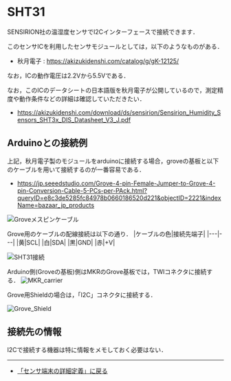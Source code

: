 # SHT31

SENSIRION社の温湿度センサでI2Cインターフェースで接続できます．

このセンサICを利用したセンサモジュールとしては，以下のようなものがある．

- 秋月電子 : https://akizukidenshi.com/catalog/g/gK-12125/


なお，ICの動作電圧は2.2Vから5.5Vである．


なお，このICのデータシートの日本語版を秋月電子が公開しているので，測定精度や動作条件などの詳細は確認していただきたい．
- https://akizukidenshi.com/download/ds/sensirion/Sensirion_Humidity_Sensors_SHT3x_DIS_Datasheet_V3_J.pdf

## Arduinoとの接続例

上記，秋月電子製のモジュールをarduinoに接続する場合，groveの基板と以下のケーブルを用いて接続するのが一番容易である．

- https://jp.seeedstudio.com/Grove-4-pin-Female-Jumper-to-Grove-4-pin-Conversion-Cable-5-PCs-per-PAck.html?queryID=e8c3de5285fc84978b0660186520d221&objectID=2221&indexName=bazaar_jp_products

![Groveメスピンケーブル](../images/Groveメスピンケーブル.jpg)

Grove用のケーブルの配線接続は以下の通り．
|ケーブルの色|接続先端子|
|---|---|
|黄|SCL|
|白|SDA|
|黒|GND|
|赤|+V|

![SHT31接続](../images/SHT31接続.jpg)

Arduino側(Groveの基板)側はMKRのGrove基板では，TWIコネクタに接続する．
![MKR_carrier](../images/MKR_carrier.png)

Grove用Shieldの場合は，「I2C」コネクタに接続する．

![Grove_Shield](../images/Groveシールド.jpg)


## 接続先の情報

I2Cで接続する機器は特に情報をメモしておく必要はない．

***

- [「センサ端末の詳細定義」に戻る](../SensorSelection.md)


